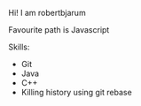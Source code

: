 Hi! I am robertbjarum

Favourite path is Javascript

Skills:
* Git
* Java
* C++
* Killing history using git rebase
